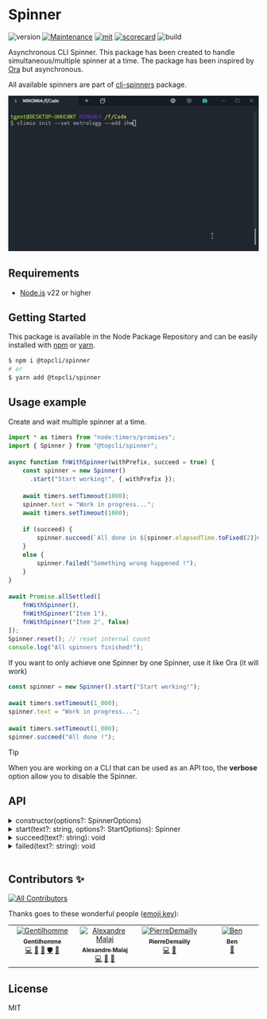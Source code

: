 # Spinner

![version](https://img.shields.io/badge/dynamic/json.svg?style=for-the-badge&url=https://raw.githubusercontent.com/TopCli/Spinner/main/package.json&query=$.version&label=Version)
[![Maintenance](https://img.shields.io/badge/Maintained%3F-yes-green.svg?style=for-the-badge)](https://github.com/TopCli/Spinner/commit-activity)
[![mit](https://img.shields.io/badge/License-MIT-green.svg?style=for-the-badge)](https://github.com/TopCli/Spinner/blob/main/LICENSE)
[![scorecard](https://api.securityscorecards.dev/projects/github.com/TopCli/Spinner/badge?style=for-the-badge)](https://ossf.github.io/scorecard-visualizer/#/projects/github.com/TopCli/Spinner)
![build](https://img.shields.io/github/actions/workflow/status/TopCli/Spinner/node.js.yml?style=for-the-badge)

Asynchronous CLI Spinner. This package has been created to handle simultaneous/multiple spinner at a time. The package has been inspired by [Ora](https://github.com/sindresorhus/ora) but asynchronous.

All available spinners are part of [cli-spinners](https://github.com/sindresorhus/cli-spinners#readme) package.

<p align="center">
<img src="https://github.com/SlimIO/Governance/blob/master/docs/images/cli_init.gif">
</p>

## Requirements

- [Node.js](https://nodejs.org/en/) v22 or higher

## Getting Started

This package is available in the Node Package Repository and can be easily installed with [npm](https://docs.npmjs.com/getting-started/what-is-npm) or [yarn](https://yarnpkg.com).

```bash
$ npm i @topcli/spinner
# or
$ yarn add @topcli/spinner
```

## Usage example

Create and wait multiple spinner at a time.

```js
import * as timers from "node:timers/promises";
import { Spinner } from "@topcli/spinner";

async function fnWithSpinner(withPrefix, succeed = true) {
    const spinner = new Spinner()
      .start("Start working!", { withPrefix });

    await timers.setTimeout(1000);
    spinner.text = "Work in progress...";
    await timers.setTimeout(1000);

    if (succeed) {
        spinner.succeed(`All done in ${spinner.elapsedTime.toFixed(2)}ms !`);
    }
    else {
        spinner.failed("Something wrong happened !");
    }
}

await Promise.allSettled([
    fnWithSpinner(),
    fnWithSpinner("Item 1"),
    fnWithSpinner("Item 2", false)
]);
Spinner.reset(); // reset internal count
console.log("All spinners finished!");
```

If you want to only achieve one Spinner by one Spinner, use it like Ora (it will work)
```js
const spinner = new Spinner().start("Start working!");

await timers.setTimeout(1_000);
spinner.text = "Work in progress...";

await timers.setTimeout(1_000);
spinner.succeed("All done !");
```

> [!TIP]
> When you are working on a CLI that can be used as an API too, the **verbose** option allow you to disable the Spinner.

## API

<details><summary>constructor(options?: SpinnerOptions)</summary>
<br>

Create a new Spinner. The **options** payload is described by the following TypeScript interface:

```ts
export interface SpinnerOptions {
  /**
   * Spinner name (from cli-spinners lib)
   *
   * @default "dots"
   */
  name?: cliSpinners.SpinnerName;
  /**
   * Spinner frame color
   *
   * @default "white"
   */
  color?: string;
  /**
   * Do not log anything when disabled
   *
   * @default true
   */
  verbose?: boolean;
}
```

> [!TIP]
> Check [cli-spinners](https://github.com/sindresorhus/cli-spinners#readme) for all the spinner name.

```js
new Spinner({ name: "dots2" });
```

</details>

<details><summary>start(text?: string, options?: StartOptions): Spinner</summary>

Start the spinner and optionaly write the text passed as first parameter.

The **options** payload is described by the following TypeScript interface:

```ts
export interface StartOptions {
  withPrefix?: string;
}
```

</details>

<details><summary>succeed(text?: string): void</summary>

Stop the spinner in the CLI, write the text passed in param and mark it as succeed with a symbol.

</details>

<details><summary>failed(text?: string): void</summary>

Stop the spinner in the CLI, write the text passed in param and mark it as failed with a symbol.

</details>
<br>

## Contributors ✨

<!-- ALL-CONTRIBUTORS-BADGE:START - Do not remove or modify this section -->
[![All Contributors](https://img.shields.io/badge/all_contributors-4-orange.svg?style=flat-square)](#contributors-)
<!-- ALL-CONTRIBUTORS-BADGE:END -->

Thanks goes to these wonderful people ([emoji key](https://allcontributors.org/docs/en/emoji-key)):

<!-- ALL-CONTRIBUTORS-LIST:START - Do not remove or modify this section -->
<!-- prettier-ignore-start -->
<!-- markdownlint-disable -->
<table>
  <tbody>
    <tr>
      <td align="center" valign="top" width="14.28%"><a href="https://www.linkedin.com/in/thomas-gentilhomme/"><img src="https://avatars.githubusercontent.com/u/4438263?v=4?s=100" width="100px;" alt="Gentilhomme"/><br /><sub><b>Gentilhomme</b></sub></a><br /><a href="https://github.com/TopCli/Spinner/commits?author=fraxken" title="Code">💻</a> <a href="https://github.com/TopCli/Spinner/commits?author=fraxken" title="Documentation">📖</a> <a href="https://github.com/TopCli/Spinner/pulls?q=is%3Apr+reviewed-by%3Afraxken" title="Reviewed Pull Requests">👀</a> <a href="#security-fraxken" title="Security">🛡️</a> <a href="https://github.com/TopCli/Spinner/issues?q=author%3Afraxken" title="Bug reports">🐛</a></td>
      <td align="center" valign="top" width="14.28%"><a href="https://github.com/AlexandreMalaj"><img src="https://avatars.githubusercontent.com/u/32218832?v=4?s=100" width="100px;" alt="Alexandre Malaj"/><br /><sub><b>Alexandre Malaj</b></sub></a><br /><a href="https://github.com/TopCli/Spinner/commits?author=AlexandreMalaj" title="Code">💻</a> <a href="https://github.com/TopCli/Spinner/commits?author=AlexandreMalaj" title="Documentation">📖</a> <a href="https://github.com/TopCli/Spinner/issues?q=author%3AAlexandreMalaj" title="Bug reports">🐛</a></td>
      <td align="center" valign="top" width="14.28%"><a href="https://github.com/PierreDemailly"><img src="https://avatars.githubusercontent.com/u/39910767?v=4?s=100" width="100px;" alt="PierreDemailly"/><br /><sub><b>PierreDemailly</b></sub></a><br /><a href="https://github.com/TopCli/Spinner/commits?author=PierreDemailly" title="Code">💻</a> <a href="#maintenance-PierreDemailly" title="Maintenance">🚧</a></td>
      <td align="center" valign="top" width="14.28%"><a href="http://justie.dev"><img src="https://avatars.githubusercontent.com/u/7118300?v=4?s=100" width="100px;" alt="Ben"/><br /><sub><b>Ben</b></sub></a><br /><a href="https://github.com/TopCli/Spinner/issues?q=author%3AJUSTIVE" title="Bug reports">🐛</a></td>
    </tr>
  </tbody>
</table>

<!-- markdownlint-restore -->
<!-- prettier-ignore-end -->

<!-- ALL-CONTRIBUTORS-LIST:END -->

## License
MIT
